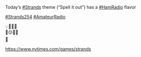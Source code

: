 Today’s [\#<span>Strands</span>](https://social.lol/tags/Strands) theme (“Spell it out”) has a [\#<span>HamRadio</span>](https://social.lol/tags/HamRadio) flavor

[\#<span>Strands254</span>](https://social.lol/tags/Strands254) [\#<span>AmateurRadio</span>](https://social.lol/tags/AmateurRadio)

💡🔵🔵🔵  
🔵🟡🔵🔵  
🔵

[<span class="invisible">https://www.</span><span class="">nytimes.com/games/strands</span><span class="invisible"></span>](https://www.nytimes.com/games/strands)